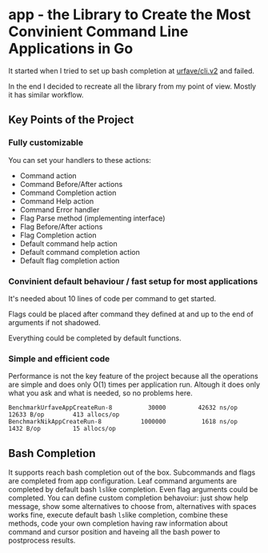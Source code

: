 # app - the Library to Create the Most Convinient Command Line Applications in Go

It started when I tried to set up bash completion at [urfave/cli.v2](https://godoc.org/gopkg.in/urfave/cli.v2) and failed.

In the end I decided to recreate all the library from my point of view. Mostly it has similar workflow.

## Key Points of the Project

### Fully customizable

You can set your handlers to these actions:
* Command action
* Command Before/After actions
* Command Completion action
* Command Help action
* Command Error handler
* Flag Parse method (implementing interface)
* Flag Before/After actions
* Flag Completion action
* Default command help action
* Default command completion action
* Default flag completion action

### Convinient default behaviour / fast setup for most applications

It's needed about 10 lines of code per command to get started.

Flags could be placed after command they defined at and up to the end of arguments if not shadowed.

Everything could be completed by default functions.

### Simple and efficient code

Performance is not the key feature of the project because all the operations are simple and does only O(1) times per application run. Altough it does only what you ask and what is needed, so no problems here.

```
BenchmarkUrfaveAppCreateRun-8   	   30000	     42632 ns/op	   12633 B/op	     413 allocs/op
BenchmarkNikAppCreateRun-8      	 1000000	      1618 ns/op	    1432 B/op	      15 allocs/op
```

## Bash Completion

It supports reach bash completion out of the box. Subcommands and flags are completed from app configuration. Leaf command arguments are completed by default bash `ls`like completion. Even flag arguments could be completed. You can define custom completion behavoiur: just show help message, show some alternatives to choose from, alternatives with spaces works fine, execute default bash `ls`like completion, combine these methods, code your own completion having raw information about command and cursor position and haveing all the bash power to postprocess results.
